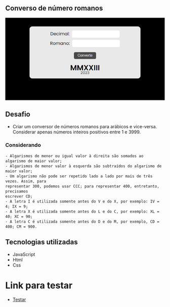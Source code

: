 ## Converso de número romanos

<img src="./assets/print-project.png">

## Desafio

- Criar um conversor de números romanos para arábicos e vice-versa. Considerar apenas números inteiros positivos entre 1 e 3999.

### Considerando

    - Algarismos de menor ou igual valor à direita são somados ao algarismo de maior valor;
    - Algarismos de menor valor à esquerda são subtraídos do algarismo de maior valor;
    - Um algarismo não pode ser repetido lado a lado por mais de três vezes. Assim, para
    representar 300, podemos usar CCC; para representar 400, entretanto, precisamos
    escrever CD;
    - A letra I é utilizada somente antes do V e do X, por exemplo: IV = 4; IX = 9;
    - A letra X é utilizada somente antes do L e do C, por exemplo: XL = 40; XC = 90;
    - A letra C é utilizada somente antes do D e do M, por exemplo, CD = 400; CM = 900.

## Tecnologias utilizadas

- JavaScript
- Html
- Css

# Link para testar

- <a href="https://desafio-01-converso-romano.netlify.app/" target="_blank">Testar